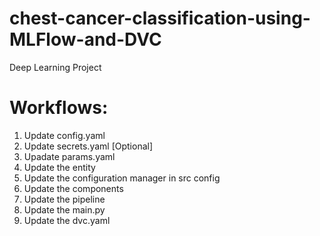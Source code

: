 # chest-cancer-classification-using-MLFlow-and-DVC
Deep Learning Project

# Workflows:

1. Update config.yaml
2. Update secrets.yaml [Optional]
3. Upadate params.yaml
4. Update the entity
5. Update the configuration manager in src config
6. Update the components
7. Update the pipeline
8. Update the main.py
9. Update the dvc.yaml

